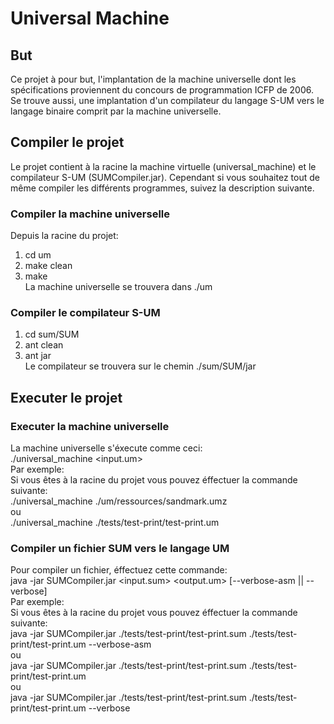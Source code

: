 # Universal Machine

## But
Ce projet à pour but, l'implantation de la machine universelle dont les spécifications
proviennent du concours de programmation ICFP de 2006.
Se trouve aussi, une implantation d'un compilateur du langage S-UM vers le langage binaire comprit par la machine universelle.

## Compiler le projet
Le projet contient à la racine la machine virtuelle (universal_machine) et le compilateur S-UM (SUMCompiler.jar).
Cependant si vous souhaitez tout de même compiler les différents programmes,
suivez la description suivante.

### Compiler la machine universelle
Depuis la racine du projet:
1. cd um
2. make clean
3. make  
La machine universelle se trouvera dans ./um

### Compiler le compilateur S-UM
1. cd sum/SUM
2. ant clean
3. ant jar  
Le compilateur se trouvera sur le chemin ./sum/SUM/jar

## Executer le projet
### Executer la machine universelle
La machine universelle s'éxecute comme ceci:  
./universal_machine <input.um>  
Par exemple:  
Si vous êtes à la racine du projet vous pouvez éffectuer la commande suivante:  
./universal_machine ./um/ressources/sandmark.umz  
ou  
./universal_machine ./tests/test-print/test-print.um  

### Compiler un fichier SUM vers le langage UM
Pour compiler un fichier, éffectuez cette commande:  
java -jar SUMCompiler.jar <input.sum> <output.um> [--verbose-asm || --verbose]  
Par exemple:  
Si vous êtes à la racine du projet vous pouvez éffectuer la commande suivante:  
java -jar SUMCompiler.jar ./tests/test-print/test-print.sum ./tests/test-print/test-print.um --verbose-asm  
ou  
java -jar SUMCompiler.jar ./tests/test-print/test-print.sum ./tests/test-print/test-print.um  
ou  
java -jar SUMCompiler.jar ./tests/test-print/test-print.sum ./tests/test-print/test-print.um --verbose  
